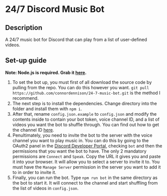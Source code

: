 # 24/7 Discord Music Bot
## Description
A 24/7 music bot for Discord that can play from a list of user-defined videos.
## Set-up guide
**Note: Node.js is required. Grab it [here](https://nodejs.org/).**
1. To set the bot up, you must first of all download the source code by pulling from the repo. You can do this however you want. `git pull https://github.com/connordennison/24-7-music-bot.git` is the method I recommend.
2. The next step is to install the dependencies. Change directory into the folder and install them with `npm i`.
3. After that, rename `config.json.example` to `config.json` and modify the contents inside to contain your bot token, voice channel ID, and a list of videos you want the bot to shuffle through. You can find out how to get the channel ID [here](https://youtu.be/6dqYctHmazc).
4. Penultimately, you need to invite the bot to the server with the voice channel you want to play music in. You can do this by going to the OAuth2 panel in the [Discord Developer Portal](https://discord.com/developers/applications/), checking `bot` and then the permissions that you want the bot to have. The only 2 mandatory permissions are `Connect` and `Speak`. Copy the URL it gives you and paste it into your browser. It will allow you to select a server to invite it to. You must have the `Manage Server` permission in the server you want to add it to in order to invite it.
5. Finally, you can run the bot. Type `npm run bot` in the same directory as the bot to start it. It will connect to the channel and start shuffling from the list of videos in `config.json`.

